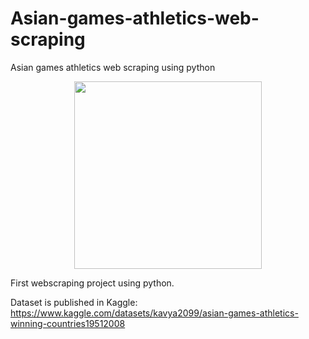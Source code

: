 # Asian-games-athletics-web-scraping
Asian games athletics web scraping using python

<p align="center">
<img src="https://cdn.dribbble.com/users/406059/screenshots/2885391/hurdles_run.gif"  width="300" height="300" />
</p>


First webscraping project using python.

Dataset is published in Kaggle: https://www.kaggle.com/datasets/kavya2099/asian-games-athletics-winning-countries19512008
